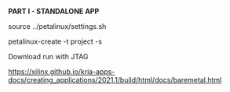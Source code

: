 
**PART I - STANDALONE APP**


source ../petalinux/settings.sh

petalinux-create -t project -s <path-to-bsp>


Download run with JTAG

https://xilinx.github.io/kria-apps-docs/creating_applications/2021.1/build/html/docs/baremetal.html

